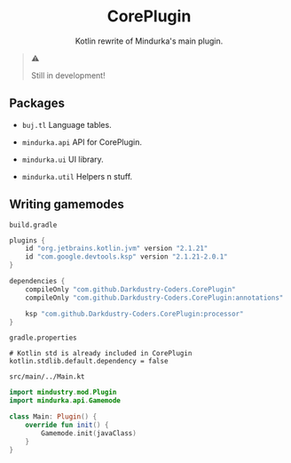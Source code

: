 <center>
<h1>CorePlugin</h1>

Kotlin rewrite of Mindurka's main plugin.
</center>

> ⚠️
> 
> Still in development!

## Packages

- `buj.tl`
Language tables.

- `mindurka.api`
API for CorePlugin.

- `mindurka.ui`
UI library.

- `mindurka.util`
Helpers n stuff.

## Writing gamemodes

`build.gradle`
```groovy
plugins {
    id "org.jetbrains.kotlin.jvm" version "2.1.21"
    id "com.google.devtools.ksp" version "2.1.21-2.0.1"
}

dependencies {
    compileOnly "com.github.Darkdustry-Coders.CorePlugin"
    compileOnly "com.github.Darkdustry-Coders.CorePlugin:annotations"

    ksp "com.github.Darkdustry-Coders.CorePlugin:processor"
}
```

`gradle.properties`
```properties
# Kotlin std is already included in CorePlugin
kotlin.stdlib.default.dependency = false
```

`src/main/../Main.kt`
```kotlin
import mindustry.mod.Plugin
import mindurka.api.Gamemode

class Main: Plugin() {
    override fun init() {
        Gamemode.init(javaClass)
    }
}
```

